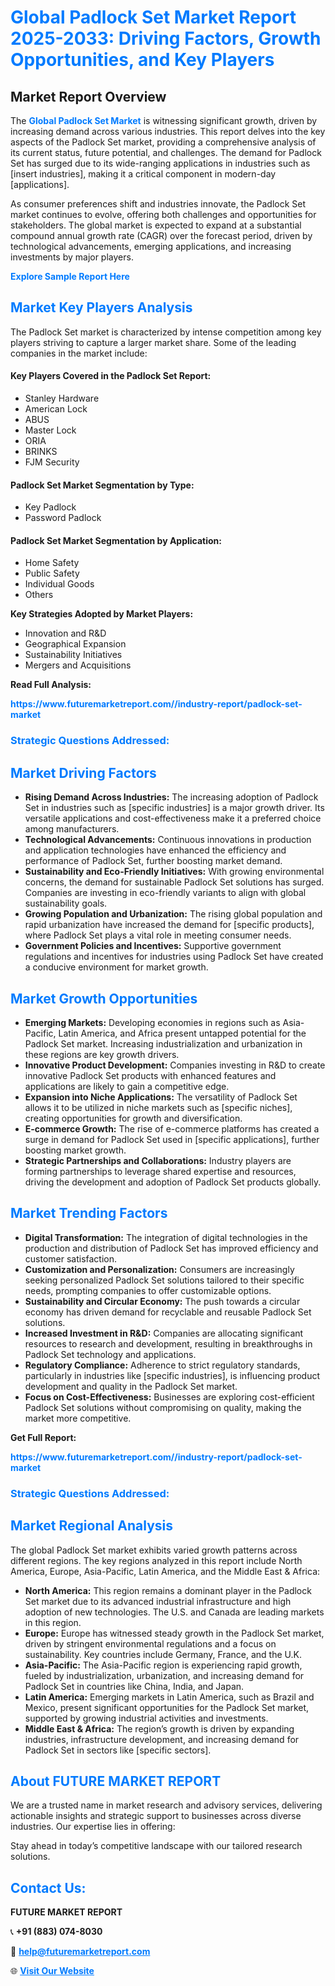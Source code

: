 <h1 style="color: #007BFF;">Global Padlock Set Market Report 2025-2033: Driving Factors, Growth Opportunities, and Key Players</h1>

<section id="overview">
<h2>Market Report Overview</h2>
<p>The <a href="https://www.futuremarketreport.com//industry-report/padlock-set-market" style="color: #007BFF; text-decoration: none;"><strong>Global Padlock Set Market</strong></a> is witnessing significant growth, driven by increasing demand across various industries. This report delves into the key aspects of the Padlock Set market, providing a comprehensive analysis of its current status, future potential, and challenges. The demand for Padlock Set has surged due to its wide-ranging applications in industries such as [insert industries], making it a critical component in modern-day [applications].</p>
<p>As consumer preferences shift and industries innovate, the Padlock Set market continues to evolve, offering both challenges and opportunities for stakeholders. The global market is expected to expand at a substantial compound annual growth rate (CAGR) over the forecast period, driven by technological advancements, emerging applications, and increasing investments by major players.</p>
</section>

<section id="overview">
<p><a href="https://www.futuremarketreport.com//request-sample/reportId=46391" style="color: #007BFF; text-decoration: none;"><strong>Explore Sample Report Here</strong></a></p>
</section>

<section id="key-players">
<h2 style="color: #007BFF;">Market Key Players Analysis</h2>
<p>The Padlock Set market is characterized by intense competition among key players striving to capture a larger market share. Some of the leading companies in the market include:</p>
<h4>Key Players Covered in the Padlock Set Report:</h4>
<ul><li>Stanley Hardware</li><li>American Lock</li><li>ABUS</li><li>Master Lock</li><li>ORIA</li><li>BRINKS</li><li>FJM Security</li></ul>
<h4>Padlock Set Market Segmentation by Type:</h4>
<ul><li>Key Padlock</li><li>Password Padlock</li></ul>

<h4>Padlock Set Market Segmentation by Application:</h4>
<ul><li>Home Safety</li><li>Public Safety</li><li>Individual Goods</li><li>Others</li></ul>
<p><strong>Key Strategies Adopted by Market Players:</strong></p>
<ul>
<li>Innovation and R&D</li>
<li>Geographical Expansion</li>
<li>Sustainability Initiatives</li>
<li>Mergers and Acquisitions</li>
</ul>
</section>

<section>
<p><strong>Read Full Analysis: </strong></p><a href="https://www.futuremarketreport.com//industry-report/padlock-set-market" style="color: #007BFF; text-decoration: none;"><strong>https://www.futuremarketreport.com//industry-report/padlock-set-market</strong></a>
<h3 style="color: #007BFF;">Strategic Questions Addressed:</h3>
</section>

<section id="driving-factors">
<h2 style="color: #007BFF;">Market Driving Factors</h2>
<ul>
<li><strong>Rising Demand Across Industries:</strong> The increasing adoption of Padlock Set in industries such as [specific industries] is a major growth driver. Its versatile applications and cost-effectiveness make it a preferred choice among manufacturers.</li>
<li><strong>Technological Advancements:</strong> Continuous innovations in production and application technologies have enhanced the efficiency and performance of Padlock Set, further boosting market demand.</li>
<li><strong>Sustainability and Eco-Friendly Initiatives:</strong> With growing environmental concerns, the demand for sustainable Padlock Set solutions has surged. Companies are investing in eco-friendly variants to align with global sustainability goals.</li>
<li><strong>Growing Population and Urbanization:</strong> The rising global population and rapid urbanization have increased the demand for [specific products], where Padlock Set plays a vital role in meeting consumer needs.</li>
<li><strong>Government Policies and Incentives:</strong> Supportive government regulations and incentives for industries using Padlock Set have created a conducive environment for market growth.</li>
</ul>
</section>

<section id="growth-opportunities">
<h2 style="color: #007BFF;">Market Growth Opportunities</h2>
<ul>
<li><strong>Emerging Markets:</strong> Developing economies in regions such as Asia-Pacific, Latin America, and Africa present untapped potential for the Padlock Set market. Increasing industrialization and urbanization in these regions are key growth drivers.</li>
<li><strong>Innovative Product Development:</strong> Companies investing in R&D to create innovative Padlock Set products with enhanced features and applications are likely to gain a competitive edge.</li>
<li><strong>Expansion into Niche Applications:</strong> The versatility of Padlock Set allows it to be utilized in niche markets such as [specific niches], creating opportunities for growth and diversification.</li>
<li><strong>E-commerce Growth:</strong> The rise of e-commerce platforms has created a surge in demand for Padlock Set used in [specific applications], further boosting market growth.</li>
<li><strong>Strategic Partnerships and Collaborations:</strong> Industry players are forming partnerships to leverage shared expertise and resources, driving the development and adoption of Padlock Set products globally.</li>
</ul>
</section>

<section id="trending-factors">
<h2 style="color: #007BFF;">Market Trending Factors</h2>
<ul>
<li><strong>Digital Transformation:</strong> The integration of digital technologies in the production and distribution of Padlock Set has improved efficiency and customer satisfaction.</li>
<li><strong>Customization and Personalization:</strong> Consumers are increasingly seeking personalized Padlock Set solutions tailored to their specific needs, prompting companies to offer customizable options.</li>
<li><strong>Sustainability and Circular Economy:</strong> The push towards a circular economy has driven demand for recyclable and reusable Padlock Set solutions.</li>
<li><strong>Increased Investment in R&D:</strong> Companies are allocating significant resources to research and development, resulting in breakthroughs in Padlock Set technology and applications.</li>
<li><strong>Regulatory Compliance:</strong> Adherence to strict regulatory standards, particularly in industries like [specific industries], is influencing product development and quality in the Padlock Set market.</li>
<li><strong>Focus on Cost-Effectiveness:</strong> Businesses are exploring cost-efficient Padlock Set solutions without compromising on quality, making the market more competitive.</li>
</ul>
</section>

<section>
<p><strong>Get Full Report: </strong></p><a href="https://www.futuremarketreport.com//industry-report/padlock-set-market" style="color: #007BFF; text-decoration: none;"><strong>https://www.futuremarketreport.com//industry-report/padlock-set-market</strong></a>
<h3 style="color: #007BFF;">Strategic Questions Addressed:</h3>
</section>


<section id="regional-analysis">
<h2 style="color: #007BFF;">Market Regional Analysis</h2>
<p>The global Padlock Set market exhibits varied growth patterns across different regions. The key regions analyzed in this report include North America, Europe, Asia-Pacific, Latin America, and the Middle East & Africa:</p>
<ul>
<li><strong>North America:</strong> This region remains a dominant player in the Padlock Set market due to its advanced industrial infrastructure and high adoption of new technologies. The U.S. and Canada are leading markets in this region.</li>
<li><strong>Europe:</strong> Europe has witnessed steady growth in the Padlock Set market, driven by stringent environmental regulations and a focus on sustainability. Key countries include Germany, France, and the U.K.</li>
<li><strong>Asia-Pacific:</strong> The Asia-Pacific region is experiencing rapid growth, fueled by industrialization, urbanization, and increasing demand for Padlock Set in countries like China, India, and Japan.</li>
<li><strong>Latin America:</strong> Emerging markets in Latin America, such as Brazil and Mexico, present significant opportunities for the Padlock Set market, supported by growing industrial activities and investments.</li>
<li><strong>Middle East & Africa:</strong> The region’s growth is driven by expanding industries, infrastructure development, and increasing demand for Padlock Set in sectors like [specific sectors].</li>
</ul>
</section>

<footer>
<h2 style="color: #007BFF;">About FUTURE MARKET REPORT</h2>
<p>We are a trusted name in market research and advisory services, delivering actionable insights and strategic support to businesses across diverse industries. Our expertise lies in offering:</p>

<p>Stay ahead in today’s competitive landscape with our tailored research solutions.</p>

<h2 style="color: #007BFF;">Contact Us:</h2>
<p><strong>FUTURE MARKET REPORT</strong></p>
<p>📞 <strong>+91 (883) 074-8030</strong></p>
<p>📧 <strong><a href="mailto:help@futuremarketreport.com" style="color: #007BFF;">help@futuremarketreport.com</a></strong></p>
<p>🌐 <strong><a href="https://www.futuremarketreport.com/" style="color: #007BFF;">Visit Our Website</a></strong></p>
</footer>